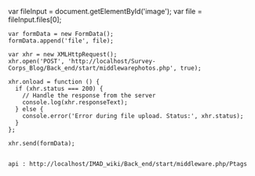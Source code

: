 var fileInput = document.getElementById('image');
    var file = fileInput.files[0];

    var formData = new FormData();
    formData.append('file', file);

    var xhr = new XMLHttpRequest();
    xhr.open('POST', 'http://localhost/Survey-Corps_Blog/Back_end/start/middlewarephotos.php', true);

    xhr.onload = function () {
      if (xhr.status === 200) {
        // Handle the response from the server
        console.log(xhr.responseText);
      } else {
        console.error('Error during file upload. Status:', xhr.status);
      }
    };

    xhr.send(formData);


    api : http://localhost/IMAD_wiki/Back_end/start/middleware.php/Ptags
  





